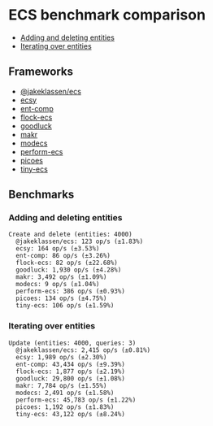 # ECS benchmark comparison

- [Adding and deleting entities](#adding-and-deleting-entities)
- [Iterating over entities](#iterating-over-entities)

## Frameworks

- [@jakeklassen/ecs](https://github.com/jakeklassen/ecs)
- [ecsy](https://github.com/ecsyjs/ecsy)
- [ent-comp](https://github.com/andyhall/ent-comp)
- [flock-ecs](https://github.com/dannyfritz/flock-ecs)
- [goodluck](https://github.com/piesku/goodluck)
- [makr](https://github.com/makrjs/makr)
- [modecs](https://github.com/NateTheGreatt/modecs)
- [perform-ecs](https://github.com/fireveined/perform-ecs)
- [picoes](https://github.com/ayebear/picoes)
- [tiny-ecs](https://github.com/bvalosek/tiny-ecs)

## Benchmarks

### Adding and deleting entities

```
Create and delete (entities: 4000)
  @jakeklassen/ecs: 123 op/s (±1.83%)
  ecsy: 164 op/s (±3.53%)
  ent-comp: 86 op/s (±3.26%)
  flock-ecs: 82 op/s (±22.68%)
  goodluck: 1,930 op/s (±4.28%)
  makr: 3,492 op/s (±1.09%)
  modecs: 9 op/s (±1.04%)
  perform-ecs: 386 op/s (±0.93%)
  picoes: 134 op/s (±4.75%)
  tiny-ecs: 106 op/s (±1.59%)
```

### Iterating over entities

```
Update (entities: 4000, queries: 3)
  @jakeklassen/ecs: 2,415 op/s (±0.81%)
  ecsy: 1,989 op/s (±2.30%)
  ent-comp: 43,434 op/s (±9.39%)
  flock-ecs: 1,877 op/s (±2.19%)
  goodluck: 29,800 op/s (±1.08%)
  makr: 7,784 op/s (±1.55%)
  modecs: 2,491 op/s (±1.58%)
  perform-ecs: 45,783 op/s (±1.22%)
  picoes: 1,192 op/s (±1.83%)
  tiny-ecs: 43,122 op/s (±8.24%)
```
